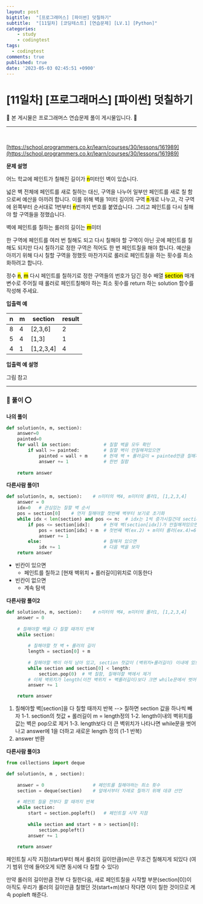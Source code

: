 ```yaml
---
layout: post
bigtitle:  "[프로그래머스] [파이썬] 덧칠하기"
subtitle:  "[11일차] [코딩테스트] [연습문제] [LV.1] [Python]"
categories:
    - study
    - codingtest
tags:
  - codingtest
comments: true
published: true
date: '2023-05-03 02:45:51 +0900'
---
```



# [11일차] [프로그래머스] [파이썬] 덧칠하기


🎀 본 게시물은 프로그래머스 연습문제 풀이 게시물입니다. 🎀 

---
<br>

[https://school.programmers.co.kr/learn/courses/30/lessons/161989](https://school.programmers.co.kr/learn/courses/30/lessons/161989)


__문제 설명__ 

어느 학교에 페인트가 칠해진 길이가 <mark>n</mark>미터인 벽이 있습니다.

넓은 벽 전체에 페인트를 새로 칠하는 대신, 구역을 나누어 일부만 페인트를 새로 칠 함으로써 예산을 아끼려 합니다.
이를 위해 벽을 1미터 길이의 구역 <mark>n</mark>개로 나누고, 각 구역에 왼쪽부터 순서대로 1번부터 <mark>n</mark>번까지 번호를 붙였습니다. 그리고 페인트를 다시 칠해야 할 구역들을 정했습니다.

벽에 페인트를 칠하는 롤러의 길이는 <mark>m</mark>미터

한 구역에 페인트를 여러 번 칠해도 되고 다시 칠해야 할 구역이 아닌 곳에 페인트를 칠해도 되지만 다시 칠하기로 정한 구역은 적어도 한 번 페인트칠을 해야 합니다. 예산을 아끼기 위해 다시 칠할 구역을 정했듯 마찬가지로 롤러로 페인트칠을 하는 횟수를 최소화하려고 합니다.

정수 <mark>n</mark>, <mark>m</mark> 다시 페인트를 칠하기로 정한 구역들의 번호가 담긴 정수 배열 <mark>section</mark> 매개변수로 주어질 때 롤러로 페인트칠해야 하는 최소 횟수를 return 하는 solution 함수를 작성해 주세요.


__입출력 예__

| n | m | section | result |
|---|---|---|---|  
| 8 | 4 | [2,3,6] | 2 |
| 5 | 4 | [1,3] | 1 |
| 4 | 1 | [1,2,3,4] | 4 | 

__입출력 예 설명__ 

그림 참고 


---

### 🚀 풀이 ⭕

__나의 풀이__
```python
def solution(n, m, section):    
    answer=0
    painted=0
    for wall in section:            # 칠할 벽을 모두 확인
        if wall >= painted:         # 칠할 벽이 안칠해져있으면
            painted = wall + m      # 현재 벽 + 롤러길이 = painted만큼 칠해져있음 
            answer += 1             # 한번 칠함 
            
    return answer
```

__다른사람 풀이1__

```python
def solution(n, m, section):    # n미터의 벽4, m미터의 롤러1, [1,2,3,4] 
    answer = 0
    idx=0   # 관심있는 칠할 벽 순서 
    pos = section[0]    # 먼저 칠해야할 첫번째 벽부터 보기로 초기화 
    while idx < len(section) and pos <= n:  # idx는 1씩 증가시킬건데 section개수 끝날때까지 반복 그리고 칠할 벽 다 하면 그만
        if pos <= section[idx]:     # 현재 벽(section[idx])가 안칠해져있으면
            pos = section[idx] + m  # 첫번째 벽(ex.2) + m미터 롤러(ex.4)=6까지 색을 칠함 
            answer += 1
        else:                       # 칠해져 있으면 
            idx += 1                # 다음 벽을 보자 
    return answer
```
+ 빈칸이 있으면
    + 페인트를 칠하고 [현재 벽위치 + 롤러길이]위치로 이동한다 
+ 빈칸이 없으면 
    + 계속 탐색 

__다른사람 풀이2__

```python
def solution(n, m, section):    # n미터의 벽4, m미터의 롤러1, [1,2,3,4] 
    answer = 0
    
    # 칠해야할 벽을 다 칠할 때까지 반복 
    while section:
        
        # 칠해야할 첫 벽 + 롤러의 길이
        length = section[0] + m
        
        # 칠해야할 벽이 아직 남아 있고, section 첫값이 (벽위치+롤러길이) 이내에 있으면
        while section and section[0] < length:
            section.pop(0)  # 벽 칠함, 칠해야할 벽에서 제거   
        # 이제 벽위치가 length(이전 벽위치 + 벽롤러길이)보다 크면 while문에서 벗어남  
        answer += 1

    return answer

```

1. 칠해야할 벽[section]을 다 칠할 때까지 반복 --> 칠하면 section 값을 하나씩 빼자 
    1-1. section의 첫값 + 롤러길이 m = length정의 
    1-2. length이내의 벽위치를 값는 벽은 pop으로 제거 
    1-3. length보다 더 큰 벽위치가 나타나면 while문을 벗어나고 answer에 1을 더하고 새로운 length 정의 (1-1 반복)
2. answer 반환   

__다른사람 풀이3__

```python
from collections import deque

def solution(n, m , section):
    
    answer = 0					# 페인트를 칠해야하는 최소 횟수
    section = deque(section)	# 앞에서부터 차례로 칠하기 위해 데큐 선언
    
    # 페인트 칠을 전부다 할 때까지 반복
    while section:
        start = section.popleft()	# 페인트칠 시작 지점
        
        while section and start + m > section[0]: 
            section.popleft()
        answer += 1
    
    return answer

```

페인트칠 시작 지점(start)부터 해서 롤러의 길이만큼(m)은 무조건 칠해지게 되있다 (여기 범위 안에 들어오게 되면 동시에 다 칠할 수 있다)

만약 롤러의 길이만큼 전부 다 칠한다음, 새로 페인트칠을 시작할 부분(section[0])이 아직도 우리가 롤러의 길이만큼 칠했던 것(start+m)보다 작다면 이미 칠한 것이므로 계속 popleft 해준다. 
